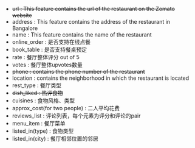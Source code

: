 * ~~url : This feature contains the url of the restaurant on the Zomato website~~
* address : This feature contains the address of the restaurant in Bangalore
* name : This feature contains the name of the restaurant
* online_order : 是否支持在线点餐
* book_table : 是否支持餐桌预定
* rate : 餐厅整体评分 out of 5
* votes : 餐厅整体upvotes数量
* ~~phone : contains the phone number of the restaurant~~
* location : contains the neighborhood in which the restaurant is located
* rest_type : 餐厅类型
* ~~dish_liked : 热评食物~~
* cuisines : 食物风格、类型
* approx_cost(for two people) : 二人平均花费
* reviews_list : 评论列表，每个元素为评分和评论的pair
* menu_item : 餐厅菜单
* listed_in(type) : 食物类型
* listed_in(city) : 餐厅相邻位置的邻居